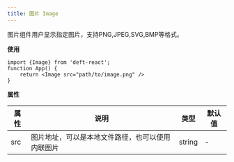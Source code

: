 ```yaml
---
title: 图片 Image
---
```


图片组件用户显示指定图片，支持PNG,JPEG,SVG,BMP等格式。

**使用**

```
import {Image} from 'deft-react';
function App() {
    return <Image src="path/to/image.png" />
}
```

**属性**

| 属性  | 说明                       | 类型     | 默认值 |
|-----|--------------------------|--------|-----|
| src | 图片地址，可以是本地文件路径，也可以使用内联图片 | string | -   |